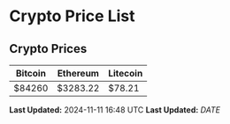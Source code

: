 # Crypto Price List

## Crypto Prices
| Bitcoin | Ethereum | Litecoin |
| ------- | -------- | -------- |
| $84260 | $3283.22 | $78.21 |
**Last Updated:** 2024-11-11 16:48 UTC
**Last Updated:** $DATE$
